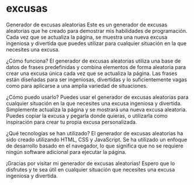 # excusas
Generador de excusas aleatorias
Este es un generador de excusas aleatorias que he creado para demostrar mis habilidades de programación. Cada vez que se actualiza la página, se muestra una nueva excusa ingeniosa y divertida que puedes utilizar para cualquier situación en la que necesites una excusa.

¿Cómo funciona?
El generador de excusas aleatorias utiliza una base de datos de frases predefinidas y combina elementos de forma aleatoria para crear una excusa única cada vez que se actualiza la página. Las frases están diseñadas para ser ingeniosas, divertidas y lo suficientemente vagas como para aplicarse a una amplia variedad de situaciones.

¿Cómo puedo usarlo?
Puedes usar el generador de excusas aleatorias para cualquier situación en la que necesites una excusa ingeniosa y divertida. Simplemente actualiza la página y se mostrará una nueva excusa aleatoria. Puedes copiar la excusa y pegarla donde quieras, o utilizarla como inspiración para crear tu propia excusa personalizada.

¿Qué tecnologías se han utilizado?
El generador de excusas aleatorias ha sido creado utilizando HTML, CSS y JavaScript. Se ha utilizado un enfoque de desarrollo basado en el navegador, lo que significa que no se requiere ningún software adicional para ejecutar la página.

¡Gracias por visitar mi generador de excusas aleatorias! Espero que lo disfrutes y te sea útil en cualquier situación que necesites una excusa ingeniosa y divertida.



